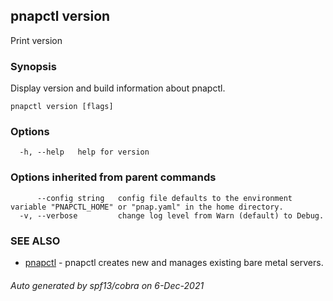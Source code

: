 ## pnapctl version

Print version

### Synopsis

Display version and build information about pnapctl.

```
pnapctl version [flags]
```

### Options

```
  -h, --help   help for version
```

### Options inherited from parent commands

```
      --config string   config file defaults to the environment variable "PNAPCTL_HOME" or "pnap.yaml" in the home directory.
  -v, --verbose         change log level from Warn (default) to Debug.
```

### SEE ALSO

* [pnapctl](pnapctl.md)	 - pnapctl creates new and manages existing bare metal servers.

###### Auto generated by spf13/cobra on 6-Dec-2021
